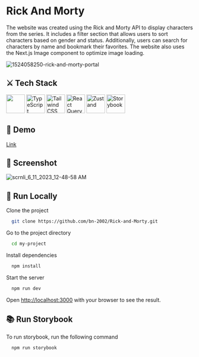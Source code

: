 # Rick And Morty 

The website was created using the Rick and Morty API to display characters from the series. It includes a filter section that allows users to sort characters based on gender and status. Additionally, users can search for characters by name and bookmark their favorites. The website also uses the Next.js Image component to optimize image loading.

![1524058250-rick-and-morty-portal](https://github.com/bn-2002/Rick-and-Morty/assets/71316063/1167e08a-708a-429a-95c0-7945f43ba58a)

## ⚔ Tech Stack
  
<div class="container"> 
<img width="50" src="https://i.ibb.co/4Jg3kBw/next-js-256x256.png" alt=""Next.js" title="Next.js">
<img width="50" src="https://user-images.githubusercontent.com/25181517/183890598-19a0ac2d-e88a-4005-a8df-1ee36782fde1.png" alt="TypeScript" title="TypeScript"/>
<img width="50" src="https://user-images.githubusercontent.com/25181517/202896760-337261ed-ee92-4979-84c4-d4b829c7355d.png" alt="Tailwind CSS" title="Tailwind CSS"/>
<img width="50" src="https://github.com/bn-2002/Rick-and-Morty/assets/71316063/536b29bf-ca9c-4822-996b-5bad18baf408" alt="React Query" title="React Query"/>
<img width="50" src="https://github.com/bn-2002/Rick-and-Morty/assets/71316063/68911720-64a6-4ae6-8798-2224ee9c404c" alt="Zustand" title="Zustand"/>
<img width="50" src="https://github.com/bn-2002/Calendar/assets/71316063/a1c471c7-8fca-4422-a300-29632b365133" alt="Storybook" title="Storybook"/>
<div>
                        
                                                                                                                                        
## 📎 Demo
[Link](https://rick-and-morty-bn.vercel.app/)
                                                                                                                                               
## 📸 Screenshot
  
![scrnli_6_11_2023_12-48-58 AM](https://github.com/bn-2002/Rick-and-Morty/assets/71316063/14a7fb81-1bb4-499e-8f8a-96aba167fa37)
                                                                                                                          
                                                                                                                                         
## 🚀 Run Locally

Clone the project

```bash
  git clone https://github.com/bn-2002/Rick-and-Morty.git
```

Go to the project directory

```bash
  cd my-project
```

Install dependencies

```bash
  npm install
```

Start the server

```bash
  npm run dev
```
Open [http://localhost:3000](http://localhost:3000) with your browser to see the result.
                                                         
 ## 📚 Run Storybook

To run storybook, run the following command

```bash
  npm run storybook
```

